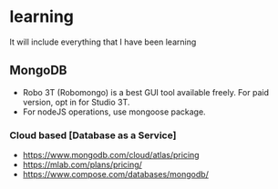 # learning
It will include everything that I have been learning

## MongoDB

* Robo 3T (Robomongo) is a best GUI tool available freely. For paid version, opt in for Studio 3T.
* For nodeJS operations, use mongoose package.

### Cloud based [Database as a Service]

* https://www.mongodb.com/cloud/atlas/pricing
* https://mlab.com/plans/pricing/
* https://www.compose.com/databases/mongodb/
